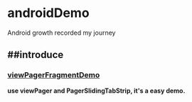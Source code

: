 # androidDemo
Android growth recorded my journey

##introduce
---

### [viewPagerFragmentDemo](https://github.com/xingstarx/androidDemo/tree/master/viewPagerFragmentDemo) 
**use viewPager and PagerSlidingTabStrip, it's a easy demo.**
